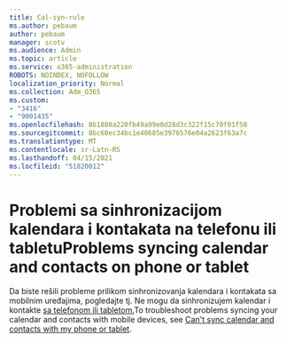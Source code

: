 ```yaml
---
title: Cal-syn-rule
ms.author: pebaum
author: pebaum
manager: scotv
ms.audience: Admin
ms.topic: article
ms.service: o365-administration
ROBOTS: NOINDEX, NOFOLLOW
localization_priority: Normal
ms.collection: Adm_O365
ms.custom:
- "3416"
- "9001435"
ms.openlocfilehash: 8b1880a220fb49a99e0d28d3c322f15c70f01f58
ms.sourcegitcommit: 8bc60ec34bc1e40685e3976576e04a2623f63a7c
ms.translationtype: MT
ms.contentlocale: sr-Latn-RS
ms.lasthandoff: 04/15/2021
ms.locfileid: "51820012"
---
```

# <a name="problems-syncing-calendar-and-contacts-on-phone-or-tablet"></a><span data-ttu-id="e07af-102">Problemi sa sinhronizacijom kalendara i kontakata na telefonu ili tabletu</span><span class="sxs-lookup"><span data-stu-id="e07af-102">Problems syncing calendar and contacts on phone or tablet</span></span>

<span data-ttu-id="e07af-103">Da biste rešili probleme prilikom sinhronizovanja kalendara i kontakata sa mobilnim uređajima, pogledajte tj. Ne mogu da sinhronizujem kalendar i kontakte [sa telefonom ili tabletom.](https://support.office.com/article/can-t-sync-calendar-and-contacts-with-my-phone-or-tablet-8479d764-b9f5-4fff-ba88-edd7c265df9f)</span><span class="sxs-lookup"><span data-stu-id="e07af-103">To troubleshoot problems syncing your calendar and contacts with mobile devices, see [Can't sync calendar and contacts with my phone or tablet](https://support.office.com/article/can-t-sync-calendar-and-contacts-with-my-phone-or-tablet-8479d764-b9f5-4fff-ba88-edd7c265df9f).</span></span>